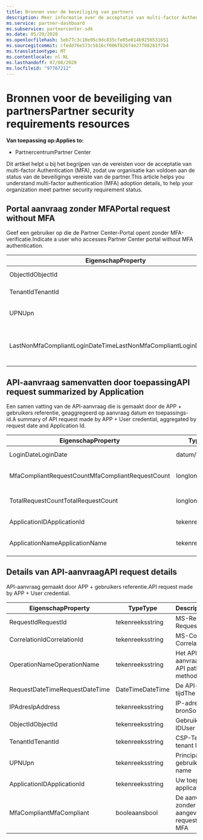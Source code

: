 ```yaml
---
title: Bronnen voor de beveiliging van partners
description: Meer informatie over de acceptatie van multi-factor Authentication (MFA) om te voldoen aan de beveiligings vereisten van de partner.
ms.service: partner-dashboard
ms.subservice: partnercenter-sdk
ms.date: 05/29/2020
ms.openlocfilehash: 5eb77c3c10e95c9dc835cfe05e014b9256531b51
ms.sourcegitcommit: cfedd76e573c5616cf006f826f4e27f08281f7b4
ms.translationtype: MT
ms.contentlocale: nl-NL
ms.lasthandoff: 07/08/2020
ms.locfileid: "97767212"
---
```

# <a name="partner-security-requirements-resources"></a><span data-ttu-id="15737-103">Bronnen voor de beveiliging van partners</span><span class="sxs-lookup"><span data-stu-id="15737-103">Partner security requirements resources</span></span>

<span data-ttu-id="15737-104">**Van toepassing op:**</span><span class="sxs-lookup"><span data-stu-id="15737-104">**Applies to:**</span></span>

- <span data-ttu-id="15737-105">Partnercentrum</span><span class="sxs-lookup"><span data-stu-id="15737-105">Partner Center</span></span>

<span data-ttu-id="15737-106">Dit artikel helpt u bij het begrijpen van de vereisten voor de acceptatie van multi-factor Authentication (MFA), zodat uw organisatie kan voldoen aan de status van de beveiligings vereiste van de partner.</span><span class="sxs-lookup"><span data-stu-id="15737-106">This article helps you understand multi-factor authentication (MFA) adoption details, to help your organization meet partner security requirement status.</span></span> 

## <a name="portal-request-without-mfa"></a><span data-ttu-id="15737-107">Portal aanvraag zonder MFA</span><span class="sxs-lookup"><span data-stu-id="15737-107">Portal request without MFA</span></span>

<span data-ttu-id="15737-108">Geef een gebruiker op die de Partner Center-Portal opent zonder MFA-verificatie.</span><span class="sxs-lookup"><span data-stu-id="15737-108">Indicate a user who accesses Partner Center portal without MFA authentication.</span></span>

| <span data-ttu-id="15737-109">Eigenschap</span><span class="sxs-lookup"><span data-stu-id="15737-109">Property</span></span>                            | <span data-ttu-id="15737-110">Type</span><span class="sxs-lookup"><span data-stu-id="15737-110">Type</span></span>            | <span data-ttu-id="15737-111">Beschrijving</span><span class="sxs-lookup"><span data-stu-id="15737-111">Description</span></span>                           |
|-------------------------------------|-----------------|---------------------------------------|
| <span data-ttu-id="15737-112">ObjectId</span><span class="sxs-lookup"><span data-stu-id="15737-112">ObjectId</span></span>                            | <span data-ttu-id="15737-113">tekenreeks</span><span class="sxs-lookup"><span data-stu-id="15737-113">string</span></span>          | <span data-ttu-id="15737-114">Gebruikers object-ID</span><span class="sxs-lookup"><span data-stu-id="15737-114">User Object ID</span></span>                        |
| <span data-ttu-id="15737-115">TenantId</span><span class="sxs-lookup"><span data-stu-id="15737-115">TenantId</span></span>                            | <span data-ttu-id="15737-116">tekenreeks</span><span class="sxs-lookup"><span data-stu-id="15737-116">string</span></span>          | <span data-ttu-id="15737-117">CSP-Tenant-ID</span><span class="sxs-lookup"><span data-stu-id="15737-117">CSP tenant ID</span></span>                         |
| <span data-ttu-id="15737-118">UPN</span><span class="sxs-lookup"><span data-stu-id="15737-118">Upn</span></span>                                 | <span data-ttu-id="15737-119">tekenreeks</span><span class="sxs-lookup"><span data-stu-id="15737-119">string</span></span>          | <span data-ttu-id="15737-120">Principal-naam van gebruiker</span><span class="sxs-lookup"><span data-stu-id="15737-120">User principal name</span></span>                   |
| <span data-ttu-id="15737-121">LastNonMfaCompliantLoginDateTime</span><span class="sxs-lookup"><span data-stu-id="15737-121">LastNonMfaCompliantLoginDateTime</span></span>    | <span data-ttu-id="15737-122">datum/tijd</span><span class="sxs-lookup"><span data-stu-id="15737-122">datetime</span></span>        | <span data-ttu-id="15737-123">Laatste keer dat de gebruiker zich aanmeldt zonder MFA</span><span class="sxs-lookup"><span data-stu-id="15737-123">Latest time user login-in without MFA</span></span> |


## <a name="api-request-summarized-by-application"></a><span data-ttu-id="15737-124">API-aanvraag samenvatten door toepassing</span><span class="sxs-lookup"><span data-stu-id="15737-124">API request summarized by Application</span></span>

<span data-ttu-id="15737-125">Een samen vatting van de API-aanvraag die is gemaakt door de APP + gebruikers referentie, geaggregeerd op aanvraag datum en toepassings-id.</span><span class="sxs-lookup"><span data-stu-id="15737-125">A summary of API request made by APP + User credential, aggregated by request date and Application Id.</span></span>

| <span data-ttu-id="15737-126">Eigenschap</span><span class="sxs-lookup"><span data-stu-id="15737-126">Property</span></span>                            | <span data-ttu-id="15737-127">Type</span><span class="sxs-lookup"><span data-stu-id="15737-127">Type</span></span>            | <span data-ttu-id="15737-128">Description</span><span class="sxs-lookup"><span data-stu-id="15737-128">Description</span></span>               |
|-------------------------------------|-----------------|---------------------------|
| <span data-ttu-id="15737-129">LoginDate</span><span class="sxs-lookup"><span data-stu-id="15737-129">LoginDate</span></span>                           | <span data-ttu-id="15737-130">datum/tijd</span><span class="sxs-lookup"><span data-stu-id="15737-130">datetime</span></span>        | <span data-ttu-id="15737-131">API-aanvraag datum</span><span class="sxs-lookup"><span data-stu-id="15737-131">API request date</span></span>          |
| <span data-ttu-id="15737-132">MfaCompliantRequestCount</span><span class="sxs-lookup"><span data-stu-id="15737-132">MfaCompliantRequestCount</span></span>            | <span data-ttu-id="15737-133">long</span><span class="sxs-lookup"><span data-stu-id="15737-133">long</span></span>            | <span data-ttu-id="15737-134">Aantal aanvragen met MFA</span><span class="sxs-lookup"><span data-stu-id="15737-134">Request count with MFA</span></span>    |
| <span data-ttu-id="15737-135">TotalRequestCount</span><span class="sxs-lookup"><span data-stu-id="15737-135">TotalRequestCount</span></span>                   | <span data-ttu-id="15737-136">long</span><span class="sxs-lookup"><span data-stu-id="15737-136">long</span></span>            | <span data-ttu-id="15737-137">Totaal aantal aanvragen</span><span class="sxs-lookup"><span data-stu-id="15737-137">Total request count</span></span>       |
| <span data-ttu-id="15737-138">ApplicationID</span><span class="sxs-lookup"><span data-stu-id="15737-138">ApplicationId</span></span>                       | <span data-ttu-id="15737-139">tekenreeks</span><span class="sxs-lookup"><span data-stu-id="15737-139">string</span></span>          | <span data-ttu-id="15737-140">De toepassings-ID</span><span class="sxs-lookup"><span data-stu-id="15737-140">The application ID</span></span>        |
| <span data-ttu-id="15737-141">ApplicationName</span><span class="sxs-lookup"><span data-stu-id="15737-141">ApplicationName</span></span>                     | <span data-ttu-id="15737-142">tekenreeks</span><span class="sxs-lookup"><span data-stu-id="15737-142">string</span></span>          | <span data-ttu-id="15737-143">De naam van de toepassing</span><span class="sxs-lookup"><span data-stu-id="15737-143">The application name</span></span>      |


## <a name="api-request-details"></a><span data-ttu-id="15737-144">Details van API-aanvraag</span><span class="sxs-lookup"><span data-stu-id="15737-144">API request details</span></span>

<span data-ttu-id="15737-145">API-aanvraag gemaakt door APP + gebruikers referentie.</span><span class="sxs-lookup"><span data-stu-id="15737-145">API request made by APP + User credential.</span></span> 

| <span data-ttu-id="15737-146">Eigenschap</span><span class="sxs-lookup"><span data-stu-id="15737-146">Property</span></span>                            | <span data-ttu-id="15737-147">Type</span><span class="sxs-lookup"><span data-stu-id="15737-147">Type</span></span>            | <span data-ttu-id="15737-148">Description</span><span class="sxs-lookup"><span data-stu-id="15737-148">Description</span></span>                              |
|-------------------------------------|-----------------|------------------------------------------|
| <span data-ttu-id="15737-149">RequestId</span><span class="sxs-lookup"><span data-stu-id="15737-149">RequestId</span></span>                           | <span data-ttu-id="15737-150">tekenreeks</span><span class="sxs-lookup"><span data-stu-id="15737-150">string</span></span>          | <span data-ttu-id="15737-151">MS-RequestId</span><span class="sxs-lookup"><span data-stu-id="15737-151">MS-RequestId</span></span>                             |
| <span data-ttu-id="15737-152">CorrelationId</span><span class="sxs-lookup"><span data-stu-id="15737-152">CorrelationId</span></span>                       | <span data-ttu-id="15737-153">tekenreeks</span><span class="sxs-lookup"><span data-stu-id="15737-153">string</span></span>          | <span data-ttu-id="15737-154">MS-CorrelationId</span><span class="sxs-lookup"><span data-stu-id="15737-154">MS-CorrelationId</span></span>                         |
| <span data-ttu-id="15737-155">OperationName</span><span class="sxs-lookup"><span data-stu-id="15737-155">OperationName</span></span>                       | <span data-ttu-id="15737-156">tekenreeks</span><span class="sxs-lookup"><span data-stu-id="15737-156">string</span></span>          | <span data-ttu-id="15737-157">Het API-pad met de aanvraag methode</span><span class="sxs-lookup"><span data-stu-id="15737-157">The API path with request method</span></span>         |
| <span data-ttu-id="15737-158">RequestDateTime</span><span class="sxs-lookup"><span data-stu-id="15737-158">RequestDateTime</span></span>                     | <span data-ttu-id="15737-159">DateTime</span><span class="sxs-lookup"><span data-stu-id="15737-159">DateTime</span></span>        | <span data-ttu-id="15737-160">De API-aanvraag tijd</span><span class="sxs-lookup"><span data-stu-id="15737-160">The API request time</span></span>                     |
| <span data-ttu-id="15737-161">IPAdres</span><span class="sxs-lookup"><span data-stu-id="15737-161">IpAddress</span></span>                           | <span data-ttu-id="15737-162">tekenreeks</span><span class="sxs-lookup"><span data-stu-id="15737-162">string</span></span>          | <span data-ttu-id="15737-163">IP-adres van bron</span><span class="sxs-lookup"><span data-stu-id="15737-163">Source IP address</span></span>                        |
| <span data-ttu-id="15737-164">ObjectId</span><span class="sxs-lookup"><span data-stu-id="15737-164">ObjectId</span></span>                            | <span data-ttu-id="15737-165">tekenreeks</span><span class="sxs-lookup"><span data-stu-id="15737-165">string</span></span>          | <span data-ttu-id="15737-166">Gebruikers object-ID</span><span class="sxs-lookup"><span data-stu-id="15737-166">User object ID</span></span>                           |
| <span data-ttu-id="15737-167">TenantId</span><span class="sxs-lookup"><span data-stu-id="15737-167">TenantId</span></span>                            | <span data-ttu-id="15737-168">tekenreeks</span><span class="sxs-lookup"><span data-stu-id="15737-168">string</span></span>          | <span data-ttu-id="15737-169">CSP-Tenant-ID</span><span class="sxs-lookup"><span data-stu-id="15737-169">CSP tenant ID</span></span>                            |
| <span data-ttu-id="15737-170">UPN</span><span class="sxs-lookup"><span data-stu-id="15737-170">Upn</span></span>                                 | <span data-ttu-id="15737-171">tekenreeks</span><span class="sxs-lookup"><span data-stu-id="15737-171">string</span></span>          | <span data-ttu-id="15737-172">Principal-naam van gebruiker</span><span class="sxs-lookup"><span data-stu-id="15737-172">User principal name</span></span>                      |
| <span data-ttu-id="15737-173">ApplicationID</span><span class="sxs-lookup"><span data-stu-id="15737-173">ApplicationId</span></span>                       | <span data-ttu-id="15737-174">tekenreeks</span><span class="sxs-lookup"><span data-stu-id="15737-174">string</span></span>          | <span data-ttu-id="15737-175">Uw toepassing</span><span class="sxs-lookup"><span data-stu-id="15737-175">Your application</span></span>                         |
| <span data-ttu-id="15737-176">MfaCompliant</span><span class="sxs-lookup"><span data-stu-id="15737-176">MfaCompliant</span></span>                        | <span data-ttu-id="15737-177">booleaans</span><span class="sxs-lookup"><span data-stu-id="15737-177">bool</span></span>            | <span data-ttu-id="15737-178">De aanvraag met of zonder MFA aangeven</span><span class="sxs-lookup"><span data-stu-id="15737-178">Indicate the request with or without MFA</span></span> |
